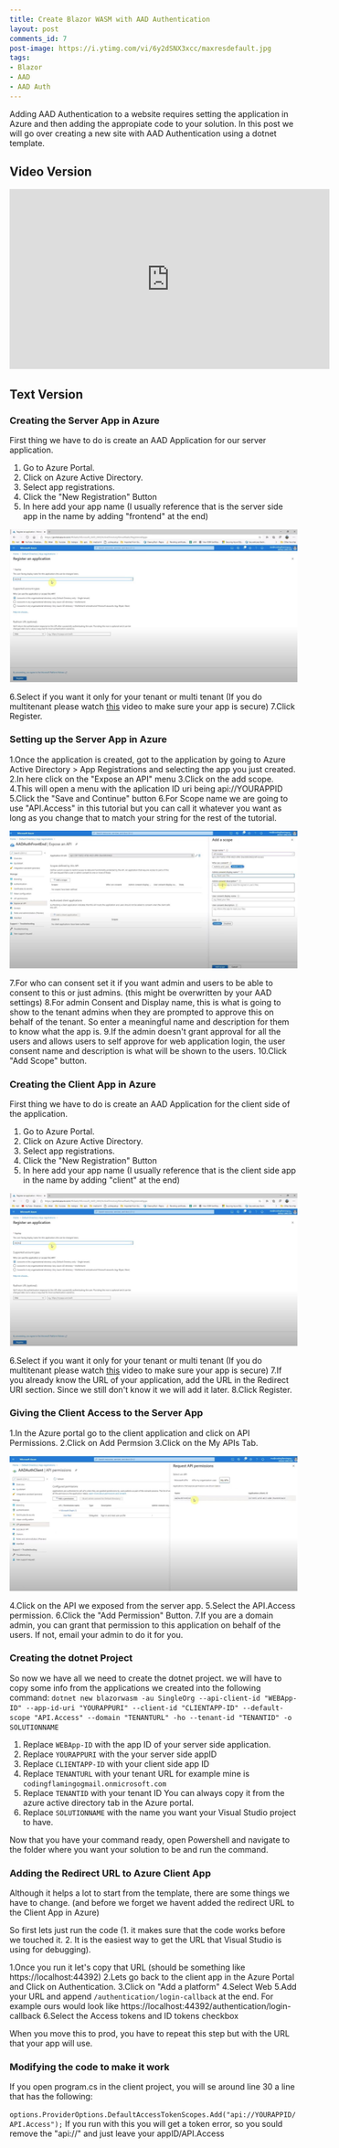 ```yaml
---
title: Create Blazor WASM with AAD Authentication
layout: post
comments_id: 7
post-image: https://i.ytimg.com/vi/6y2dSNX3xcc/maxresdefault.jpg
tags:
- Blazor
- AAD
- AAD Auth
---
```


Adding AAD Authentication to a website requires setting the application in Azure and then adding the appropiate code to your solution. In this post we will go over creating a new site with AAD Authentication using a dotnet template. 

## Video Version
<iframe width="560" height="315" src="https://www.youtube.com/embed/6y2dSNX3xcc" frameborder="0" allow="accelerometer; autoplay; clipboard-write; encrypted-media; gyroscope; picture-in-picture" allowfullscreen></iframe>

## Text Version

### Creating the Server App in Azure
First thing we have to do is create an AAD Application for our server application. 
1. Go to Azure Portal.
2. Click on Azure Active Directory.
3. Select app registrations.
4.  Click the "New Registration" Button 
5. In here add your app name (I usually reference that is the server side app in the name by adding "frontend" at the end)

![New AAD App Screen](/assets/images/newaadapp.JPG)  

6.Select if you want it only for your tenant or multi tenant (If you do multitenant please watch [this](http://) video to make sure your app is secure)
7.Click Register. 

### Setting up the Server App in Azure
1.Once the application is created, got to the application by going to Azure Active Directory > App Registrations  and selecting the app you just created. 
2.In here click on the "Expose an API" menu
3.Click on the add scope.
4.This will open a menu with the aplication ID uri being api://YOURAPPID 
5.Click the "Save and Continue" button
6.For Scope name we are going to use "API.Access" in this tutorial but you can call it whatever you want as long as you change that to match your string for the rest of the tutorial. 

![Exposing API](/assets/images/exposingapi.jpg)  

7.For who can consent set it if you want admin and users to be able to consent to this or just admins. (this might be overwritten by your AAD settings)
8.For admin Consent and Display name, this is what is going to show to the tenant admins when they are prompted to approve this on behalf of the tenant. So enter a meaningful name and description for them to know what the app is. 
9.If the admin doesn't grant approval for all the users and allows users to self approve for web application login, the user consent name and description is what will be shown to the users. 
10.Click "Add Scope" button. 

### Creating the Client App in Azure
First thing we have to do is create an AAD Application for the client side of the application. 
1. Go to Azure Portal.
2. Click on Azure Active Directory.
3. Select app registrations.
4.  Click the "New Registration" Button 
5. In here add your app name (I usually reference that is the client side app in the name by adding "client" at the end)

![New AAD App Screen](/assets/images/newaadapp.JPG)  

6.Select if you want it only for your tenant or multi tenant (If you do multitenant please watch [this](http://) video to make sure your app is secure)
7.If you already know the URL of your application, add the URL in the Redirect URI section. Since we still don't know it we will add it later. 
8.Click Register. 

### Giving the Client Access to the Server App
1.In the Azure portal go to the client application and click on API Permissions. 
2.Click on Add Permsion
3.Click on the My APIs Tab. 

![Adding AAD Permission](/assets/images/Clientsideapiaccess.JPG)  

4.Click on the API we exposed from the server app. 
5.Select the API.Access permission. 
6.Click the "Add Permission" Button. 
7.If you are a domain admin, you can grant that permission to this application on behalf of the users. If not, email your admin to do it for you. 

### Creating the dotnet Project
So now we have all we need to create the dotnet project. we will have to copy some info from the applications we created into the following command:
`dotnet new blazorwasm -au SingleOrg --api-client-id "WEBApp-ID" --app-id-uri "YOURAPPURI" --client-id "CLIENTAPP-ID" --default-scope "API.Access" --domain "TENANTURL" -ho --tenant-id "TENANTID" -o SOLUTIONNAME`
1. Replace  `WEBApp-ID` with the app ID of your server side application. 
2. Replace  `YOURAPPURI` with the your server side appID
3. Replace  `CLIENTAPP-ID` with your client side app ID
4. Replace  `TENANTURL` with your tenant URL for example mine is `codingflamingogmail.onmicrosoft.com`
5. Replace  `TENANTID` with your tenant ID You can always copy it from the azure active directory tab in the Azure portal.
6. Replace `SOLUTIONNAME` with the name you want your Visual Studio project to have.  

Now that you have your command ready, open Powershell and navigate to the folder where you want your solution to be and run the command. 

### Adding the Redirect URL to Azure Client App
Although it helps a lot to start from the template, there are some things we have to change. (and before we forget we havent added the redirect URL to the Client App in Azure)

So first lets just run the code (1. it makes sure that the code works before we touched it. 2. It is the easiest way to get the URL that Visual Studio is using for debugging). 

1.Once you run it let's copy that URL (should be something like https://localhost:44392) 
2.Lets go back to the client app in the Azure Portal and Click on Authentication. 
3.Click on "Add a platform"
4.Select Web
5.Add your URL and append `/authentication/login-callback` at the end. For example ours would look like https://localhost:44392/authentication/login-callback
6.Select the Access tokens and ID tokens checkbox

When you move this to prod, you have to repeat this step but with the URL that your app will use.

### Modifying the code to make it work
If you open program.cs in the client project, you will se around line 30 a line that has the following:

`options.ProviderOptions.DefaultAccessTokenScopes.Add("api://YOURAPPID/API.Access");`
If you run with this you will get a token error, so you sould remove the "api://" and just leave your appID/API.Access